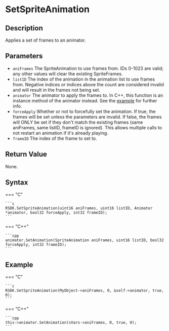 # SetSpriteAnimation

## Description
Applies a set of frames to an animator.

## Parameters
- `aniFrames`
The SpriteAnimation to use frames from. IDs 0-1023 are valid; any other values will clear the existing SpriteFrames.
- `listID`
The index of the animation in the animation list to use frames from. Negative indices or indices above the count are considered invalid and will result in the frames not being set.
- `animator`
The animator to apply the frames to. In C++, this function is an instance method of the animator instead. See the [example](#c_3) for further info.
- `forceApply`
Whether or not to forcefully set the animation.
If true, the frames will be set unless the parameters are invalid.
If false, the frames will ONLY be set if they don't match the existing frames (same aniFrames, same listID, frameID is ignored). This allows multiple calls to not restart an animation if it's already playing.
- `frameID`
The index of the frame to set to.

## Return Value
None.

## Syntax
=== "C"

	```c
	RSDK.SetSpriteAnimation(uint16 aniFrames, uint16 listID, Animator *animator, bool32 forceApply, int32 frameID);
	```

=== "C++"

	```cpp
	animator.SetAnimation(SpriteAnimation aniFrames, uint16 listID, bool32 forceApply, int32 frameID);
	```

## Example
=== "C"

	```c
	RSDK.SetSpriteAnimation(MyObject->aniFrames, 0, &self->animator, true, 0);
	```

=== "C++"

	```cpp
	this->animator.SetAnimation(sVars->aniFrames, 0, true, 0);
	```
